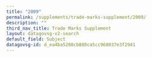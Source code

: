 ```yaml
---
title: "2009"
permalink: /supplements/trade-marks-supplement/2009/
description: ""
third_nav_title: Trade Marks Supplement
layout: datagovsg-v2-search
default_field: Subject
datagovsg-id: d_ea4ba5208cb880ca5cc968037e3f2941
---
```

